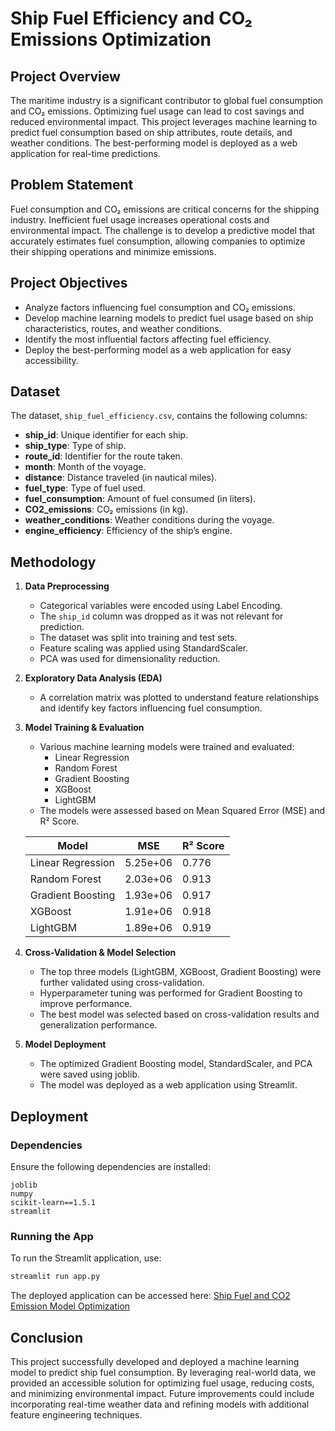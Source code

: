 # Ship Fuel Efficiency and CO₂ Emissions Optimization

## Project Overview
The maritime industry is a significant contributor to global fuel consumption and CO₂ emissions. Optimizing fuel usage can lead to cost savings and reduced environmental impact. This project leverages machine learning to predict fuel consumption based on ship attributes, route details, and weather conditions. The best-performing model is deployed as a web application for real-time predictions.

## Problem Statement
Fuel consumption and CO₂ emissions are critical concerns for the shipping industry. Inefficient fuel usage increases operational costs and environmental impact. The challenge is to develop a predictive model that accurately estimates fuel consumption, allowing companies to optimize their shipping operations and minimize emissions.

## Project Objectives
- Analyze factors influencing fuel consumption and CO₂ emissions.
- Develop machine learning models to predict fuel usage based on ship characteristics, routes, and weather conditions.
- Identify the most influential factors affecting fuel efficiency.
- Deploy the best-performing model as a web application for easy accessibility.

## Dataset
The dataset, `ship_fuel_efficiency.csv`, contains the following columns:
- **ship_id**: Unique identifier for each ship.
- **ship_type**: Type of ship.
- **route_id**: Identifier for the route taken.
- **month**: Month of the voyage.
- **distance**: Distance traveled (in nautical miles).
- **fuel_type**: Type of fuel used.
- **fuel_consumption**: Amount of fuel consumed (in liters).
- **CO2_emissions**: CO₂ emissions (in kg).
- **weather_conditions**: Weather conditions during the voyage.
- **engine_efficiency**: Efficiency of the ship’s engine.

## Methodology
1. **Data Preprocessing**
   - Categorical variables were encoded using Label Encoding.
   - The `ship_id` column was dropped as it was not relevant for prediction.
   - The dataset was split into training and test sets.
   - Feature scaling was applied using StandardScaler.
   - PCA was used for dimensionality reduction.

2. **Exploratory Data Analysis (EDA)**
   - A correlation matrix was plotted to understand feature relationships and identify key factors influencing fuel consumption.

3. **Model Training & Evaluation**
   - Various machine learning models were trained and evaluated:
     - Linear Regression
     - Random Forest
     - Gradient Boosting
     - XGBoost
     - LightGBM
   - The models were assessed based on Mean Squared Error (MSE) and R² Score.

   | Model               | MSE          | R² Score  |
   |--------------------|--------------|----------|
   | Linear Regression  | 5.25e+06     | 0.776    |
   | Random Forest      | 2.03e+06     | 0.913    |
   | Gradient Boosting  | 1.93e+06     | 0.917    |
   | XGBoost           | 1.91e+06     | 0.918    |
   | LightGBM          | 1.89e+06     | 0.919    |

4. **Cross-Validation & Model Selection**
   - The top three models (LightGBM, XGBoost, Gradient Boosting) were further validated using cross-validation.
   - Hyperparameter tuning was performed for Gradient Boosting to improve performance.
   - The best model was selected based on cross-validation results and generalization performance.

5. **Model Deployment**
   - The optimized Gradient Boosting model, StandardScaler, and PCA were saved using joblib.
   - The model was deployed as a web application using Streamlit.

## Deployment
### Dependencies
Ensure the following dependencies are installed:
```
joblib
numpy
scikit-learn==1.5.1
streamlit
```
### Running the App
To run the Streamlit application, use:
```bash
streamlit run app.py
```
The deployed application can be accessed here: [Ship Fuel and CO2 Emission Model Optimization](https://ship-fuel-and-co2-emission-model-optimization.streamlit.app/)

## Conclusion
This project successfully developed and deployed a machine learning model to predict ship fuel consumption. By leveraging real-world data, we provided an accessible solution for optimizing fuel usage, reducing costs, and minimizing environmental impact. Future improvements could include incorporating real-time weather data and refining models with additional feature engineering techniques.

